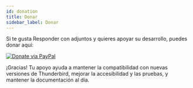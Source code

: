 ```yaml
---
id: donation
title: Donar
sidebar_label: Donar
---
```


Si te gusta Responder con adjuntos y quieres apoyar su desarrollo, puedes donar aquí:

[![Donate via PayPal](https://raw.githubusercontent.com/stefan-niedermann/paypal-donate-button/master/paypal-donate-button.png)](https://www.paypal.com/donate/?hosted_button_id=L2NQXHB7FQ5FJ)

¡Gracias! Tu apoyo ayuda a mantener la compatibilidad con nuevas versiones de Thunderbird, mejorar la accesibilidad y las pruebas, y mantener la documentación al día.
